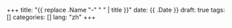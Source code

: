 +++
title: "{{ replace .Name "-" " " | title }}"
date: {{ .Date }}
draft: true
tags: []
categories: []
lang: "zh"
+++
